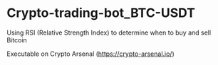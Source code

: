 # Crypto-trading-bot_BTC-USDT
Using RSI (Relative Strength Index) to determine when to buy and sell Bitcoin<br>

Executable on Crypto Arsenal (https://crypto-arsenal.io/)
